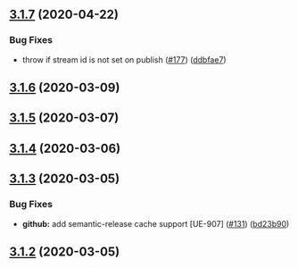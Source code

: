 ## [3.1.7](https://github.com/pagerinc/event-sourcerer-client/compare/v3.1.6...v3.1.7) (2020-04-22)


### Bug Fixes

* throw if stream id is not set on publish ([#177](https://github.com/pagerinc/event-sourcerer-client/issues/177)) ([ddbfae7](https://github.com/pagerinc/event-sourcerer-client/commit/ddbfae7c5316846f20f25895e3ddd3177b350824))

## [3.1.6](https://github.com/pagerinc/event-sourcerer-client/compare/v3.1.5...v3.1.6) (2020-03-09)

## [3.1.5](https://github.com/pagerinc/event-sourcerer-client/compare/v3.1.4...v3.1.5) (2020-03-07)

## [3.1.4](https://github.com/pagerinc/event-sourcerer-client/compare/v3.1.3...v3.1.4) (2020-03-06)

## [3.1.3](https://github.com/pagerinc/event-sourcerer-client/compare/v3.1.2...v3.1.3) (2020-03-05)


### Bug Fixes

* **github:** add semantic-release cache support [UE-907] ([#131](https://github.com/pagerinc/event-sourcerer-client/issues/131)) ([bd23b90](https://github.com/pagerinc/event-sourcerer-client/commit/bd23b90b149e9c244b28845ec4491eadebcc29cc))

## [3.1.2](https://github.com/pagerinc/event-sourcerer-client/compare/v3.1.1...v3.1.2) (2020-03-05)
